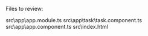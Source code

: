 Files to review:

src\app\app.module.ts
src\app\task\task.component.ts
src\app\app.component.ts
src\index.html
